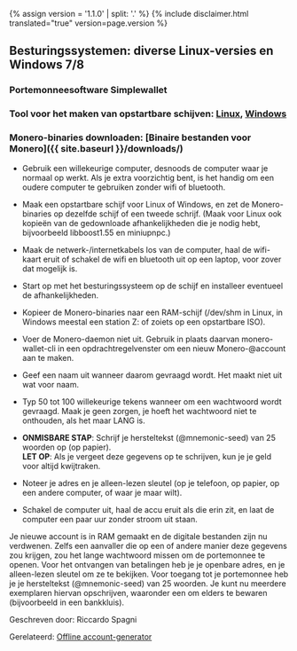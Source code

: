 {% assign version = '1.1.0' | split: '.' %}
{% include disclaimer.html translated="true" version=page.version %}
## Besturingssystemen:  diverse Linux-versies en Windows 7/8

### Portemonneesoftware  Simplewallet

### Tool voor het maken van opstartbare schijven:  [Linux](http://www.pendrivelinux.com/),       [Windows](https://www.microsoft.com/en-us/download/windows-usb-dvd-download-tool)

### Monero-binaries downloaden:  [Binaire bestanden voor Monero]({{ site.baseurl }}/downloads/)

- Gebruik een willekeurige computer, desnoods de computer waar je normaal op werkt. Als je extra voorzichtig bent, is het handig om een oudere computer te gebruiken zonder wifi of bluetooth.

- Maak een opstartbare schijf voor Linux of Windows, en zet de Monero-binaries op dezelfde schijf of een tweede schrijf. (Maak voor Linux ook kopieën van de gedownloade afhankelijkheden die je nodig hebt, bijvoorbeeld libboost1.55 en miniupnpc.)

- Maak de netwerk-/internetkabels los van de computer, haal de wifi-kaart eruit of schakel de wifi en bluetooth uit op een laptop, voor zover dat mogelijk is.

- Start op met het besturingssysteem op de schijf en installeer eventueel de afhankelijkheden.

- Kopieer de Monero-binaries naar een RAM-schijf (/dev/shm in Linux, in Windows meestal een station Z: of zoiets op een opstartbare ISO).

- Voer de Monero-daemon niet uit. Gebruik in plaats daarvan monero-wallet-cli in een opdrachtregelvenster om een nieuw Monero-@account aan te maken.

- Geef een naam uit wanneer daarom gevraagd wordt. Het maakt niet uit wat voor naam.

- Typ 50 tot 100 willekeurige tekens wanneer om een wachtwoord wordt gevraagd. Maak je geen zorgen, je hoeft het wachtwoord niet te onthouden, als het maar LANG is.

- **ONMISBARE STAP**: Schrijf je hersteltekst (@mnemonic-seed) van 25 woorden op (op papier).  
**LET OP**:  Als je vergeet deze gegevens op te schrijven, kun je je geld voor altijd kwijtraken.

- Noteer je adres en je alleen-lezen sleutel (op je telefoon, op papier, op een andere computer, of waar je maar wilt).

- Schakel de computer uit, haal de accu eruit als die erin zit, en laat de computer een paar uur zonder stroom uit staan.

Je nieuwe account is in RAM gemaakt en de digitale bestanden zijn nu verdwenen. Zelfs een aanvaller die op een of andere manier deze gegevens zou krijgen, zou het lange wachtwoord missen om de portemonnee te openen. Voor het ontvangen van betalingen heb je je openbare adres, en je alleen-lezen sleutel om ze te bekijken. Voor toegang tot je portemonnee heb je je hersteltekst (@mnemonic-seed) van 25 woorden. Je kunt nu meerdere exemplaren hiervan opschrijven, waaronder een om elders te bewaren (bijvoorbeeld in een bankkluis).

Geschreven door:  Riccardo Spagni

Gerelateerd:  [Offline account-generator](http://moneroaddress.org/)
